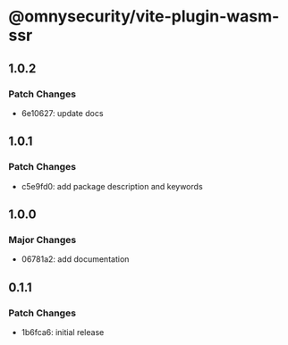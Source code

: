 # @omnysecurity/vite-plugin-wasm-ssr

## 1.0.2

### Patch Changes

- 6e10627: update docs

## 1.0.1

### Patch Changes

- c5e9fd0: add package description and keywords

## 1.0.0

### Major Changes

- 06781a2: add documentation

## 0.1.1

### Patch Changes

- 1b6fca6: initial release
